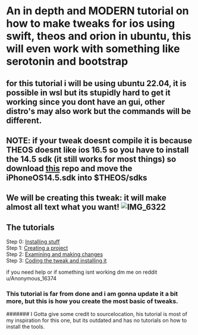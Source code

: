 # An in depth and MODERN tutorial on how to make tweaks for ios using swift, theos and orion in ubuntu, this will even work with something like serotonin and bootstrap
## for this tutorial i will be using ubuntu 22.04, it is possible in wsl but its stupidly hard to get it working since you dont have an gui, other distro's may also work but the commands will be different.

## NOTE: if your tweak doesnt compile it is because THEOS doesnt like ios 16.5 so you have to install the 14.5 sdk (it still works for most things) so download [this](https://github.com/theos/sdks/archive/master.zip) repo and move the iPhoneOS14.5.sdk into $THEOS/sdks

## We will be creating this tweak: it will make almost all text what you want! ![IMG_6322](https://github.com/alseenwalnoot/How-to-theos-swift/assets/124501148/60916570-5bdb-43ad-b772-07a13e484b81)

## The tutorials
Step 0: [Installing stuff](https://github.com/alseenwalnoot/How-to-theos-swift/blob/main/Installing-stuff.md)  
Step 1: [Creating a project](https://github.com/alseenwalnoot/How-to-theos-swift/blob/main/Setting-up-the-project.md)  
Step 2: [Examining and making changes](https://github.com/alseenwalnoot/How-to-theos-swift/blob/main/Examining-and-changing.md)  
Step 3: [Coding the tweak and installing it](https://github.com/alseenwalnoot/How-to-theos-swift/blob/main/Coding-the-tweak-and-installing.md)

if you need help or if something isnt working dm me on reddit u/Anonymous_16374

### This tutorial is far from done and i am gonna update it a bit more, but this is how you create the most basic of tweaks.

####### I Gotta give some credit to sourcelocation, his tutorial is most of my inspiration for this one, but its outdated and has no tutorials on how to install the tools.
